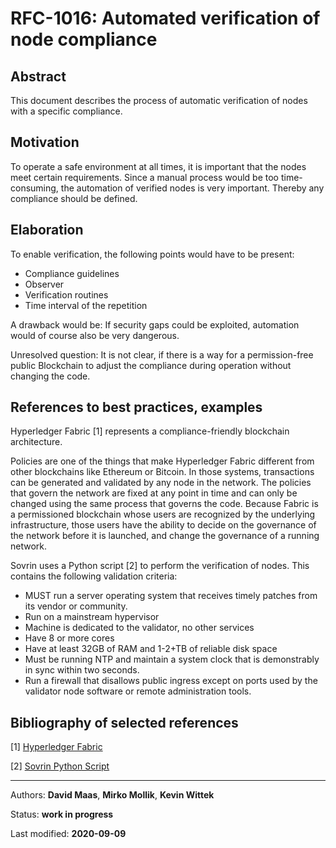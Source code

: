 # RFC-1016: Automated verification of node compliance

## Abstract
This document describes the process of automatic verification of nodes with a specific compliance.

## Motivation
To operate a safe environment at all times, it is important that the nodes meet certain requirements. Since a manual process would be too time-consuming, the automation of verified nodes is very important. Thereby any compliance should be defined.

## Elaboration
To enable verification, the following points would have to be present:

* Compliance guidelines
* Observer
* Verification routines
* Time interval of the repetition

A drawback would be: If security gaps could be exploited, automation would of course also be very dangerous.

Unresolved question: It is not clear, if there is a way for a permission-free public Blockchain to adjust the compliance during operation without changing the code.

## References to best practices, examples
Hyperledger Fabric [1] represents a compliance-friendly blockchain architecture.
 
Policies are one of the things that make Hyperledger Fabric different from other blockchains like Ethereum or Bitcoin. In those systems, transactions can be generated and validated by any node in the network. The policies that govern the network are fixed at any point in time and can only be changed using the same process that governs the code. Because Fabric is a permissioned blockchain whose users are recognized by the underlying infrastructure, those users have the ability to decide on the governance of the network before it is launched, and change the governance of a running network.

Sovrin uses a Python script [2] to perform the verification of nodes. This contains the following validation criteria:

* MUST run a server operating system that receives timely patches from its vendor or community. 
* Run on a mainstream hypervisor
* Machine is dedicated to the validator, no other services
* Have 8 or more cores
* Have at least 32GB of RAM and 1-2+TB of reliable disk space
* Must be running NTP and maintain a system clock that is demonstrably in sync within two seconds.
* Run a firewall that disallows public ingress except on ports used by the validator node software or remote administration tools.

## Bibliography of selected references

[1] [Hyperledger Fabric](https://hyperledger-fabric.readthedocs.io/en/release-2.2/policies/policies.html)

[2] [Sovrin Python Script](https://github.com/sovrin-foundation/steward-tools/blob/master/steward\_tech\_check.py)

***

Authors: **David Maas**, **Mirko Mollik**, **Kevin Wittek**

Status:  **work in progress**

Last modified: **2020-09-09**
